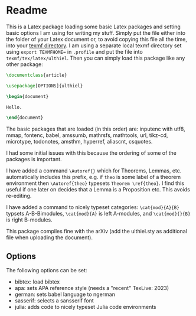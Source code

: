 # Readme

This is a Latex package loading some basic Latex packages and setting basic options I am using for writing my stuff. Simply put the file either into the folder of your Latex document or, to avoid copying this file all the time, into your [texmf directory](https://www.ugr.es/~ftorralbo/blog/programming/local-texmf/). I am using a separate local texmf directory set using `export TEXMFHOME=` in `.profile` and put the file into `texmf/tex/latex/ulthiel`. Then you can simply load this package like any other package:

```latex
\documentclass{article}

\usepackage[OPTIONS]{ulthiel}

\begin{document}

Hello.

\end{document}
```

The basic packages that are loaded (in this order) are: inputenc with utf8, mmap, fontenc, babel, amssumb, mathrsfs, mathtools, url, tikz-cd, microtype, todonotes, amsthm, hyperref, aliascnt, csquotes. 

I had some initial issues with this because the ordering of some of the packages is important. 

I have added a command `\Autoref{}` which for Theorems, Lemmas, etc. automatically includes this prefix, e.g. if `theo` is some label of a theorem environment then `\Autoref{theo}` typesets `Theorem \ref{theo}`. I find this useful if one later on decides that a Lemma is a Proposition etc. This avoids re-editing.

I have added a command to nicely typeset categories: `\cat{mod}{A}{B}` typsets A-B-Bimodules, `\cat{mod}{A}` is left A-modules, and `\cat{mod}{}{B}` is right B-modules.

This package compiles fine with the arXiv (add the ulthiel.sty as additional file when uploading the document).

## Options

The following options can be set:

* bibtex: load bibtex
* apa: sets APA reference style (needs a "recent" TexLive: 2023)
* german: sets babel language to ngerman
* sasserif: selects a sansserif font
* julia: adds code to nicely typeset Julia code environments
